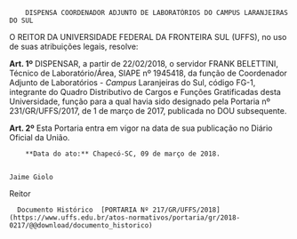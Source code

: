         DISPENSA COORDENADOR ADJUNTO DE LABORATÓRIOS DO CAMPUS LARANJEIRAS DO SUL  

   O REITOR DA UNIVERSIDADE FEDERAL DA FRONTEIRA SUL (UFFS), no uso de suas atribuições legais, resolve:

  

 **Art. 1º** DISPENSAR, a partir de 22/02/2018, o servidor FRANK BELETTINI, Técnico de Laboratório/Área, SIAPE nº 1945418, da função de Coordenador Adjunto de Laboratórios - *Campus* Laranjeiras do Sul, código FG-1, integrante do Quadro Distributivo de Cargos e Funções Gratificadas desta Universidade, função para a qual havia sido designado pela Portaria nº 231/GR/UFFS/2017, de 1 de março de 2017, publicada no DOU subsequente.

  

 **Art. 2º** Esta Portaria entra em vigor na data de sua publicação no Diário Oficial da União.

        **Data do ato:** Chapecó-SC, 09 de março de 2018.   
 

    Jaime Giolo   
 Reitor 

      Documento Histórico  [PORTARIA Nº 217/GR/UFFS/2018](https://www.uffs.edu.br/atos-normativos/portaria/gr/2018-0217/@@download/documento_historico)     
      